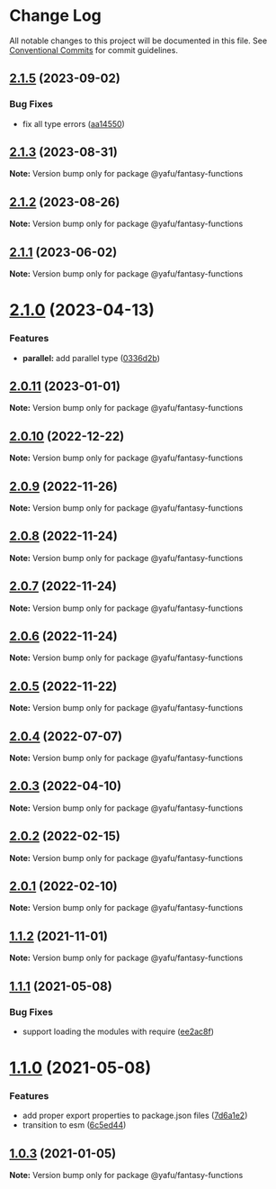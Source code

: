 # Change Log

All notable changes to this project will be documented in this file.
See [Conventional Commits](https://conventionalcommits.org) for commit guidelines.

## [2.1.5](https://github.com/TheLudd/yafu-mono/compare/@yafu/fantasy-functions@2.1.4...@yafu/fantasy-functions@2.1.5) (2023-09-02)

### Bug Fixes

- fix all type errors ([aa14550](https://github.com/TheLudd/yafu-mono/commit/aa14550f3c1b5ee1e0c2bb9df996792d8da87214))

## [2.1.3](https://github.com/TheLudd/yafu-mono/compare/@yafu/fantasy-functions@2.1.2...@yafu/fantasy-functions@2.1.3) (2023-08-31)

**Note:** Version bump only for package @yafu/fantasy-functions

## [2.1.2](https://github.com/TheLudd/yafu-mono/compare/@yafu/fantasy-functions@2.1.1...@yafu/fantasy-functions@2.1.2) (2023-08-26)

**Note:** Version bump only for package @yafu/fantasy-functions

## [2.1.1](https://github.com/TheLudd/yafu-mono/compare/@yafu/fantasy-functions@2.1.0...@yafu/fantasy-functions@2.1.1) (2023-06-02)

**Note:** Version bump only for package @yafu/fantasy-functions

# [2.1.0](https://github.com/TheLudd/yafu-mono/compare/@yafu/fantasy-functions@2.0.11...@yafu/fantasy-functions@2.1.0) (2023-04-13)

### Features

- **parallel:** add parallel type ([0336d2b](https://github.com/TheLudd/yafu-mono/commit/0336d2b6ad60a6c2948d88b8efdf412da3d3ee0f))

## [2.0.11](https://github.com/TheLudd/yafu-mono/compare/@yafu/fantasy-functions@2.0.10...@yafu/fantasy-functions@2.0.11) (2023-01-01)

**Note:** Version bump only for package @yafu/fantasy-functions

## [2.0.10](https://github.com/TheLudd/yafu-mono/compare/@yafu/fantasy-functions@2.0.9...@yafu/fantasy-functions@2.0.10) (2022-12-22)

**Note:** Version bump only for package @yafu/fantasy-functions

## [2.0.9](https://github.com/TheLudd/yafu-mono/compare/@yafu/fantasy-functions@2.0.8...@yafu/fantasy-functions@2.0.9) (2022-11-26)

**Note:** Version bump only for package @yafu/fantasy-functions

## [2.0.8](https://github.com/TheLudd/yafu-mono/compare/@yafu/fantasy-functions@2.0.7...@yafu/fantasy-functions@2.0.8) (2022-11-24)

**Note:** Version bump only for package @yafu/fantasy-functions

## [2.0.7](https://github.com/TheLudd/yafu-mono/compare/@yafu/fantasy-functions@2.0.6...@yafu/fantasy-functions@2.0.7) (2022-11-24)

**Note:** Version bump only for package @yafu/fantasy-functions

## [2.0.6](https://github.com/TheLudd/yafu-mono/compare/@yafu/fantasy-functions@2.0.5...@yafu/fantasy-functions@2.0.6) (2022-11-24)

**Note:** Version bump only for package @yafu/fantasy-functions

## [2.0.5](https://github.com/TheLudd/yafu-mono/compare/@yafu/fantasy-functions@2.0.4...@yafu/fantasy-functions@2.0.5) (2022-11-22)

**Note:** Version bump only for package @yafu/fantasy-functions

## [2.0.4](https://github.com/TheLudd/yafu-mono/compare/@yafu/fantasy-functions@2.0.3...@yafu/fantasy-functions@2.0.4) (2022-07-07)

**Note:** Version bump only for package @yafu/fantasy-functions

## [2.0.3](https://github.com/TheLudd/yafu-mono/compare/@yafu/fantasy-functions@2.0.2...@yafu/fantasy-functions@2.0.3) (2022-04-10)

**Note:** Version bump only for package @yafu/fantasy-functions

## [2.0.2](https://github.com/TheLudd/yafu-mono/compare/@yafu/fantasy-functions@2.0.1...@yafu/fantasy-functions@2.0.2) (2022-02-15)

**Note:** Version bump only for package @yafu/fantasy-functions

## [2.0.1](https://github.com/TheLudd/yafu-mono/compare/@yafu/fantasy-functions@2.0.0...@yafu/fantasy-functions@2.0.1) (2022-02-10)

**Note:** Version bump only for package @yafu/fantasy-functions

## [1.1.2](https://github.com/TheLudd/yafu-mono/compare/@yafu/fantasy-functions@1.1.1...@yafu/fantasy-functions@1.1.2) (2021-11-01)

**Note:** Version bump only for package @yafu/fantasy-functions

## [1.1.1](https://github.com/TheLudd/yafu-mono/compare/@yafu/fantasy-functions@1.1.0...@yafu/fantasy-functions@1.1.1) (2021-05-08)

### Bug Fixes

- support loading the modules with require ([ee2ac8f](https://github.com/TheLudd/yafu-mono/commit/ee2ac8f9ff737bb3aad2fe6fda8c89c8d8e5c72c))

# [1.1.0](https://github.com/TheLudd/yafu-mono/compare/@yafu/fantasy-functions@1.0.4...@yafu/fantasy-functions@1.1.0) (2021-05-08)

### Features

- add proper export properties to package.json files ([7d6a1e2](https://github.com/TheLudd/yafu-mono/commit/7d6a1e2e24942281f93f66ded542ebcc5d1815a1))
- transition to esm ([6c5ed44](https://github.com/TheLudd/yafu-mono/commit/6c5ed44b187e44a06699e02fd08d8914ba704330))

## [1.0.3](https://github.com/TheLudd/yafu-mono/compare/@yafu/fantasy-functions@1.0.2...@yafu/fantasy-functions@1.0.3) (2021-01-05)

**Note:** Version bump only for package @yafu/fantasy-functions
